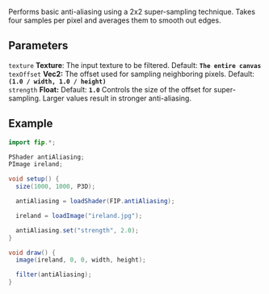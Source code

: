 Performs basic anti-aliasing using a 2x2 super-sampling technique. Takes four samples per pixel and averages them to smooth out edges.

## Parameters
`texture` **Texture**: The input texture to be filtered. Default: **`The entire canvas`**
<br>
`texOffset` **Vec2:** The offset used for sampling neighboring pixels. Default: **`(1.0 / width, 1.0 / height)`**
<br>
`strength` **Float:**  Default: **`1.0`** Controls the size of the offset for super-sampling. Larger values result in stronger anti-aliasing.

## Example
```java
import fip.*;

PShader antiAliasing;
PImage ireland;

void setup() {
  size(1000, 1000, P3D);

  antiAliasing = loadShader(FIP.antiAliasing);

  ireland = loadImage("ireland.jpg");

  antiAliasing.set("strength", 2.0);
}

void draw() {
  image(ireland, 0, 0, width, height);

  filter(antiAliasing);
}
```